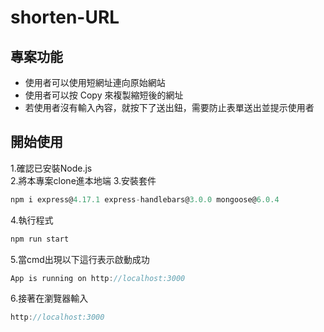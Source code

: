 # shorten-URL

## 專案功能
* 使用者可以使用短網址連向原始網站
* 使用者可以按 Copy 來複製縮短後的網址
* 若使用者沒有輸入內容，就按下了送出鈕，需要防止表單送出並提示使用者

## 開始使用
1.確認已安裝Node.js  
2.將本專案clone進本地端
3.安裝套件
```js
npm i express@4.17.1 express-handlebars@3.0.0 mongoose@6.0.4 
```
4.執行程式
```js
npm run start
```
5.當cmd出現以下這行表示啟動成功
```js
App is running on http://localhost:3000
```
6.接著在瀏覽器輸入
```js
http://localhost:3000
```